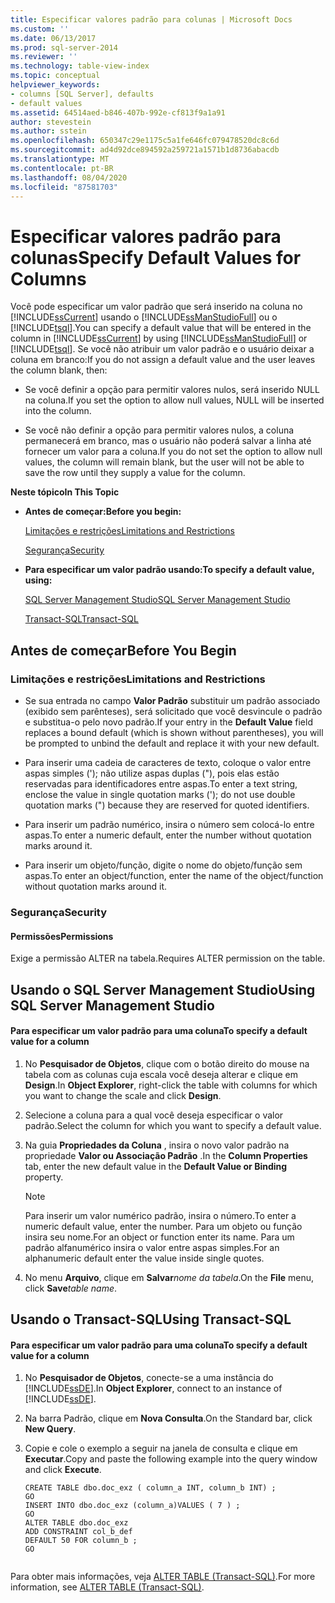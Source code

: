 ```yaml
---
title: Especificar valores padrão para colunas | Microsoft Docs
ms.custom: ''
ms.date: 06/13/2017
ms.prod: sql-server-2014
ms.reviewer: ''
ms.technology: table-view-index
ms.topic: conceptual
helpviewer_keywords:
- columns [SQL Server], defaults
- default values
ms.assetid: 64514aed-b846-407b-992e-cf813f9a1a91
author: stevestein
ms.author: sstein
ms.openlocfilehash: 650347c29e1175c5a1fe646fc079478520dc8c6d
ms.sourcegitcommit: ad4d92dce894592a259721a1571b1d8736abacdb
ms.translationtype: MT
ms.contentlocale: pt-BR
ms.lasthandoff: 08/04/2020
ms.locfileid: "87581703"
---
```

# <a name="specify-default-values-for-columns"></a><span data-ttu-id="dfc57-102">Especificar valores padrão para colunas</span><span class="sxs-lookup"><span data-stu-id="dfc57-102">Specify Default Values for Columns</span></span>
  <span data-ttu-id="dfc57-103">Você pode especificar um valor padrão que será inserido na coluna no [!INCLUDE[ssCurrent](../../includes/sscurrent-md.md)] usando o [!INCLUDE[ssManStudioFull](../../includes/ssmanstudiofull-md.md)] ou o [!INCLUDE[tsql](../../includes/tsql-md.md)].</span><span class="sxs-lookup"><span data-stu-id="dfc57-103">You can specify a default value that will be entered in the column in [!INCLUDE[ssCurrent](../../includes/sscurrent-md.md)] by using [!INCLUDE[ssManStudioFull](../../includes/ssmanstudiofull-md.md)] or [!INCLUDE[tsql](../../includes/tsql-md.md)].</span></span> <span data-ttu-id="dfc57-104">Se você não atribuir um valor padrão e o usuário deixar a coluna em branco:</span><span class="sxs-lookup"><span data-stu-id="dfc57-104">If you do not assign a default value and the user leaves the column blank, then:</span></span>  
  
-   <span data-ttu-id="dfc57-105">Se você definir a opção para permitir valores nulos, será inserido NULL na coluna.</span><span class="sxs-lookup"><span data-stu-id="dfc57-105">If you set the option to allow null values, NULL will be inserted into the column.</span></span>  
  
-   <span data-ttu-id="dfc57-106">Se você não definir a opção para permitir valores nulos, a coluna permanecerá em branco, mas o usuário não poderá salvar a linha até fornecer um valor para a coluna.</span><span class="sxs-lookup"><span data-stu-id="dfc57-106">If you do not set the option to allow null values, the column will remain blank, but the user will not be able to save the row until they supply a value for the column.</span></span>  
  
 <span data-ttu-id="dfc57-107">**Neste tópico**</span><span class="sxs-lookup"><span data-stu-id="dfc57-107">**In This Topic**</span></span>  
  
-   <span data-ttu-id="dfc57-108">**Antes de começar:**</span><span class="sxs-lookup"><span data-stu-id="dfc57-108">**Before you begin:**</span></span>  
  
     [<span data-ttu-id="dfc57-109">Limitações e restrições</span><span class="sxs-lookup"><span data-stu-id="dfc57-109">Limitations and Restrictions</span></span>](#Restrictions)  
  
     [<span data-ttu-id="dfc57-110">Segurança</span><span class="sxs-lookup"><span data-stu-id="dfc57-110">Security</span></span>](#Security)  
  
-   <span data-ttu-id="dfc57-111">**Para especificar um valor padrão usando:**</span><span class="sxs-lookup"><span data-stu-id="dfc57-111">**To specify a default value, using:**</span></span>  
  
     [<span data-ttu-id="dfc57-112">SQL Server Management Studio</span><span class="sxs-lookup"><span data-stu-id="dfc57-112">SQL Server Management Studio</span></span>](#SSMSProcedure)  
  
     [<span data-ttu-id="dfc57-113">Transact-SQL</span><span class="sxs-lookup"><span data-stu-id="dfc57-113">Transact-SQL</span></span>](#TsqlProcedure)  
  
##  <a name="before-you-begin"></a><a name="BeforeYouBegin"></a> <span data-ttu-id="dfc57-114">Antes de começar</span><span class="sxs-lookup"><span data-stu-id="dfc57-114">Before You Begin</span></span>  
  
###  <a name="limitations-and-restrictions"></a><a name="Restrictions"></a> <span data-ttu-id="dfc57-115">Limitações e restrições</span><span class="sxs-lookup"><span data-stu-id="dfc57-115">Limitations and Restrictions</span></span>  
  
-   <span data-ttu-id="dfc57-116">Se sua entrada no campo **Valor Padrão** substituir um padrão associado (exibido sem parênteses), será solicitado que você desvincule o padrão e substitua-o pelo novo padrão.</span><span class="sxs-lookup"><span data-stu-id="dfc57-116">If your entry in the **Default Value** field replaces a bound default (which is shown without parentheses), you will be prompted to unbind the default and replace it with your new default.</span></span>  
  
-   <span data-ttu-id="dfc57-117">Para inserir uma cadeia de caracteres de texto, coloque o valor entre aspas simples ('); não utilize aspas duplas ("), pois elas estão reservadas para identificadores entre aspas.</span><span class="sxs-lookup"><span data-stu-id="dfc57-117">To enter a text string, enclose the value in single quotation marks ('); do not use double quotation marks (") because they are reserved for quoted identifiers.</span></span>  
  
-   <span data-ttu-id="dfc57-118">Para inserir um padrão numérico, insira o número sem colocá-lo entre aspas.</span><span class="sxs-lookup"><span data-stu-id="dfc57-118">To enter a numeric default, enter the number without quotation marks around it.</span></span>  
  
-   <span data-ttu-id="dfc57-119">Para inserir um objeto/função, digite o nome do objeto/função sem aspas.</span><span class="sxs-lookup"><span data-stu-id="dfc57-119">To enter an object/function, enter the name of the object/function without quotation marks around it.</span></span>  
  
###  <a name="security"></a><a name="Security"></a> <span data-ttu-id="dfc57-120">Segurança</span><span class="sxs-lookup"><span data-stu-id="dfc57-120">Security</span></span>  
  
####  <a name="permissions"></a><a name="Permissions"></a> <span data-ttu-id="dfc57-121">Permissões</span><span class="sxs-lookup"><span data-stu-id="dfc57-121">Permissions</span></span>  
 <span data-ttu-id="dfc57-122">Exige a permissão ALTER na tabela.</span><span class="sxs-lookup"><span data-stu-id="dfc57-122">Requires ALTER permission on the table.</span></span>  
  
##  <a name="using-sql-server-management-studio"></a><a name="SSMSProcedure"></a> <span data-ttu-id="dfc57-123">Usando o SQL Server Management Studio</span><span class="sxs-lookup"><span data-stu-id="dfc57-123">Using SQL Server Management Studio</span></span>  
  
#### <a name="to-specify-a-default-value-for-a-column"></a><span data-ttu-id="dfc57-124">Para especificar um valor padrão para uma coluna</span><span class="sxs-lookup"><span data-stu-id="dfc57-124">To specify a default value for a column</span></span>  
  
1.  <span data-ttu-id="dfc57-125">No **Pesquisador de Objetos**, clique com o botão direito do mouse na tabela com as colunas cuja escala você deseja alterar e clique em **Design**.</span><span class="sxs-lookup"><span data-stu-id="dfc57-125">In **Object Explorer**, right-click the table with columns for which you want to change the scale and click **Design**.</span></span>  
  
2.  <span data-ttu-id="dfc57-126">Selecione a coluna para a qual você deseja especificar o valor padrão.</span><span class="sxs-lookup"><span data-stu-id="dfc57-126">Select the column for which you want to specify a default value.</span></span>  
  
3.  <span data-ttu-id="dfc57-127">Na guia **Propriedades da Coluna** , insira o novo valor padrão na propriedade **Valor ou Associação Padrão** .</span><span class="sxs-lookup"><span data-stu-id="dfc57-127">In the **Column Properties** tab, enter the new default value in the **Default Value or Binding** property.</span></span>  
  
    > [!NOTE]  
    >  <span data-ttu-id="dfc57-128">Para inserir um valor numérico padrão, insira o número.</span><span class="sxs-lookup"><span data-stu-id="dfc57-128">To enter a numeric default value, enter the number.</span></span> <span data-ttu-id="dfc57-129">Para um objeto ou função insira seu nome.</span><span class="sxs-lookup"><span data-stu-id="dfc57-129">For an object or function enter its name.</span></span> <span data-ttu-id="dfc57-130">Para um padrão alfanumérico insira o valor entre aspas simples.</span><span class="sxs-lookup"><span data-stu-id="dfc57-130">For an alphanumeric default enter the value inside single quotes.</span></span>  
  
4.  <span data-ttu-id="dfc57-131">No menu **Arquivo**, clique em **Salvar**_nome da tabela_.</span><span class="sxs-lookup"><span data-stu-id="dfc57-131">On the **File** menu, click **Save**_table name_.</span></span>  
  
##  <a name="using-transact-sql"></a><a name="TsqlProcedure"></a> <span data-ttu-id="dfc57-132">Usando o Transact-SQL</span><span class="sxs-lookup"><span data-stu-id="dfc57-132">Using Transact-SQL</span></span>  
  
#### <a name="to-specify-a-default-value-for-a-column"></a><span data-ttu-id="dfc57-133">Para especificar um valor padrão para uma coluna</span><span class="sxs-lookup"><span data-stu-id="dfc57-133">To specify a default value for a column</span></span>  
  
1.  <span data-ttu-id="dfc57-134">No **Pesquisador de Objetos**, conecte-se a uma instância do [!INCLUDE[ssDE](../../includes/ssde-md.md)].</span><span class="sxs-lookup"><span data-stu-id="dfc57-134">In **Object Explorer**, connect to an instance of [!INCLUDE[ssDE](../../includes/ssde-md.md)].</span></span>  
  
2.  <span data-ttu-id="dfc57-135">Na barra Padrão, clique em **Nova Consulta**.</span><span class="sxs-lookup"><span data-stu-id="dfc57-135">On the Standard bar, click **New Query**.</span></span>  
  
3.  <span data-ttu-id="dfc57-136">Copie e cole o exemplo a seguir na janela de consulta e clique em **Executar**.</span><span class="sxs-lookup"><span data-stu-id="dfc57-136">Copy and paste the following example into the query window and click **Execute**.</span></span>  
  
    ```  
    CREATE TABLE dbo.doc_exz ( column_a INT, column_b INT) ;  
    GO  
    INSERT INTO dbo.doc_exz (column_a)VALUES ( 7 ) ;  
    GO  
    ALTER TABLE dbo.doc_exz  
    ADD CONSTRAINT col_b_def  
    DEFAULT 50 FOR column_b ;  
    GO  
  
    ```  
  
 <span data-ttu-id="dfc57-137">Para obter mais informações, veja [ALTER TABLE &#40;Transact-SQL&#41;](/sql/t-sql/statements/alter-table-transact-sql).</span><span class="sxs-lookup"><span data-stu-id="dfc57-137">For more information, see [ALTER TABLE &#40;Transact-SQL&#41;](/sql/t-sql/statements/alter-table-transact-sql).</span></span>  
  
###  <a name="TsqlExample"></a>  
